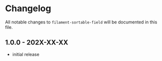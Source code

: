 # Changelog

All notable changes to `filament-sortable-field` will be documented in this file.

## 1.0.0 - 202X-XX-XX

- initial release
